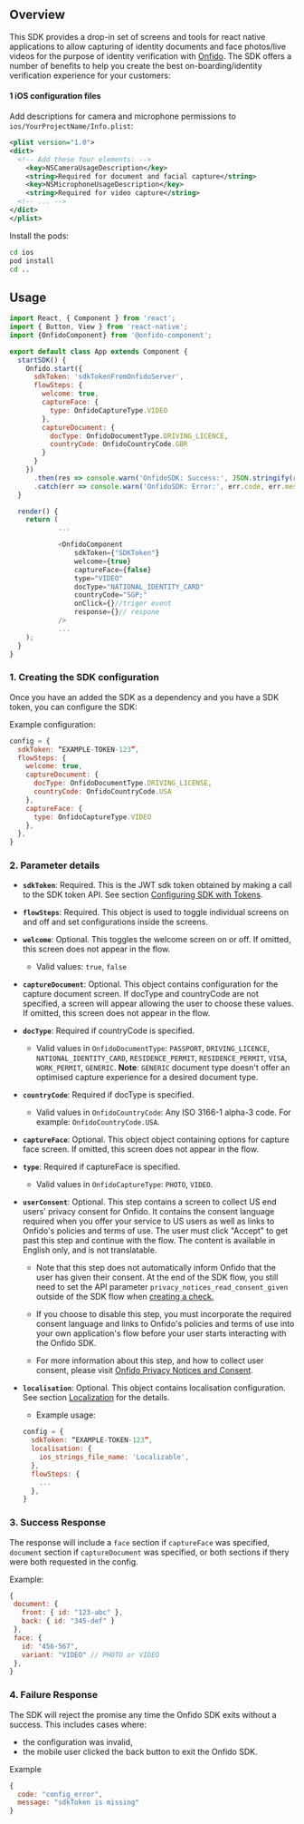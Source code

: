 ## Overview

This SDK provides a drop-in set of screens and tools for react native applications to allow capturing of identity documents and face photos/live videos for the purpose of identity verification with [Onfido](https://onfido.com/). The SDK offers a number of benefits to help you create the best on-boarding/identity verification experience for your customers:

#### 1 iOS configuration files

Add descriptions for camera and microphone permissions to `ios/YourProjectName/Info.plist`:

```xml
<plist version="1.0">
<dict>
  <!-- Add these four elements: -->
	<key>NSCameraUsageDescription</key>
	<string>Required for document and facial capture</string>
	<key>NSMicrophoneUsageDescription</key>
	<string>Required for video capture</string>
  <!-- ... -->
</dict>
</plist>
```

Install the pods:

```bash
cd ios
pod install
cd ..
```

## Usage

```javascript
import React, { Component } from 'react';
import { Button, View } from 'react-native';
import {OnfidoComponent} from '@onfido-component';

export default class App extends Component {
  startSDK() {
    Onfido.start({
      sdkToken: 'sdkTokenFromOnfidoServer',
      flowSteps: {
        welcome: true,
        captureFace: {
          type: OnfidoCaptureType.VIDEO
        },
        captureDocument: {
          docType: OnfidoDocumentType.DRIVING_LICENCE,
          countryCode: OnfidoCountryCode.GBR
        }
      }
    })
      .then(res => console.warn('OnfidoSDK: Success:', JSON.stringify(res)))
      .catch(err => console.warn('OnfidoSDK: Error:', err.code, err.message));
  }

  render() {
    return (
			...

			<OnfidoComponent
				sdkToken={"SDKToken"}
				welcome={true}
				captureFace={false}
				type="VIDEO"
				docType="NATIONAL_IDENTITY_CARD"
				countryCode="SGP;"
				onClick={}//triger event
				response={}// respone
			/>
			...
    );
  }
}
```

### 1. Creating the SDK configuration

Once you have an added the SDK as a dependency and you have a SDK token, you can configure the SDK:

Example configuration:

```javascript
config = {
  sdkToken: “EXAMPLE-TOKEN-123”,
  flowSteps: {
    welcome: true,
    captureDocument: {
      docType: OnfidoDocumentType.DRIVING_LICENSE,
      countryCode: OnfidoCountryCode.USA
    },
    captureFace: {
      type: OnfidoCaptureType.VIDEO
    },
  },
}
```

### 2. Parameter details

- **`sdkToken`**: Required. This is the JWT sdk token obtained by making a call to the SDK token API. See section [Configuring SDK with Tokens](#3-configuring-sdk-with-tokens).
- **`flowSteps`**: Required. This object is used to toggle individual screens on and off and set configurations inside the screens.
- **`welcome`**: Optional. This toggles the welcome screen on or off. If omitted, this screen does not appear in the flow.
  - Valid values: `true`, `false`
- **`captureDocument`**: Optional. This object contains configuration for the capture document screen. If docType and countryCode are not specified, a screen will appear allowing the user to choose these values. If omitted, this screen does not appear in the flow.
- **`docType`**: Required if countryCode is specified.
  - Valid values in `OnfidoDocumentType`: `PASSPORT`, `DRIVING_LICENCE`, `NATIONAL_IDENTITY_CARD`, `RESIDENCE_PERMIT`, `RESIDENCE_PERMIT`, `VISA`, `WORK_PERMIT`, `GENERIC`.
    **Note**: `GENERIC` document type doesn't offer an optimised capture experience for a desired document type.
- **`countryCode`**: Required if docType is specified.
  - Valid values in `OnfidoCountryCode`: Any ISO 3166-1 alpha-3 code. For example: `OnfidoCountryCode.USA`.
- **`captureFace`**: Optional. This object object containing options for capture face screen. If omitted, this screen does not appear in the flow.
- **`type`**: Required if captureFace is specified.
  - Valid values in `OnfidoCaptureType`: `PHOTO`, `VIDEO`.
- **`userConsent`**: Optional. This step contains a screen to collect US end users' privacy consent for Onfido. It contains the consent language required when you offer your service to US users as well as links to Onfido's policies and terms of use. The user must click "Accept" to get past this step and continue with the flow. The content is available in English only, and is not translatable.

  - Note that this step does not automatically inform Onfido that the user has given their consent. At the end of the SDK flow, you still need to set the API parameter `privacy_notices_read_consent_given` outside of the SDK flow when [creating a check.](#creating-checks)

  - If you choose to disable this step, you must incorporate the required consent language and links to Onfido's policies and terms of use into your own application's flow before your user starts interacting with the Onfido SDK.

  - For more information about this step, and how to collect user consent, please visit [Onfido Privacy Notices and Consent](https://developers.onfido.com/guide/onfido-privacy-notices-and-consent).

- **`localisation`**: Optional. This object contains localisation configuration. See section [Localization](#localization) for the details.

  - Example usage:

  ```javascript
  config = {
    sdkToken: “EXAMPLE-TOKEN-123”,
    localisation: {
      ios_strings_file_name: 'Localizable',
    },
    flowSteps: {
      ...
    },
  }
  ```

### 3. Success Response

The response will include a `face` section if `captureFace` was specified, `document` section if `captureDocument` was specified, or both sections if thery were both requested in the config.

Example:

```javascript
{
 document: {
   front: { id: "123-abc" },
   back: { id: "345-def" }
 },
 face: {
   id: "456-567",
   variant: "VIDEO" // PHOTO or VIDEO
 },
}
```

### 4. Failure Response

The SDK will reject the promise any time the Onfido SDK exits without a success. This includes cases where:

- the configuration was invalid,
- the mobile user clicked the back button to exit the Onfido SDK.

Example

```javascript
{
  code: "config_error",
  message: "sdkToken is missing"
}
```
